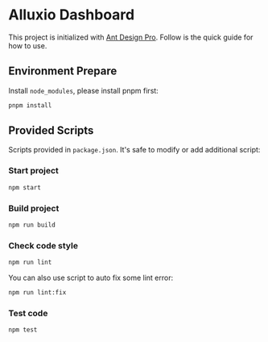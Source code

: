 # Alluxio Dashboard

This project is initialized with [Ant Design Pro](https://pro.ant.design). Follow is the quick guide for how to use.

## Environment Prepare

Install `node_modules`, please install pnpm first:

```bash
pnpm install
```


## Provided Scripts


Scripts provided in `package.json`. It's safe to modify or add additional script:

### Start project

```bash
npm start
```

### Build project

```bash
npm run build
```

### Check code style

```bash
npm run lint
```

You can also use script to auto fix some lint error:

```bash
npm run lint:fix
```

### Test code

```bash
npm test
```
